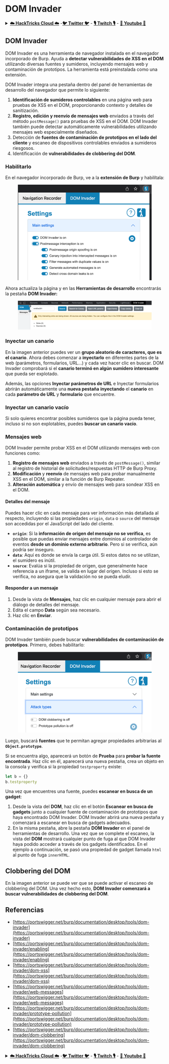 # DOM Invader

<details>

<summary><a href="https://cloud.hacktricks.xyz/pentesting-cloud/pentesting-cloud-methodology"><strong>☁️ HackTricks Cloud ☁️</strong></a> -<a href="https://twitter.com/hacktricks_live"><strong>🐦 Twitter 🐦</strong></a> - <a href="https://www.twitch.tv/hacktricks_live/schedule"><strong>🎙️ Twitch 🎙️</strong></a> - <a href="https://www.youtube.com/@hacktricks_LIVE"><strong>🎥 Youtube 🎥</strong></a></summary>

* ¿Trabajas en una **empresa de ciberseguridad**? ¿Quieres ver tu **empresa anunciada en HackTricks**? ¿O quieres tener acceso a la **última versión de PEASS o descargar HackTricks en PDF**? ¡Consulta los [**PLANES DE SUSCRIPCIÓN**](https://github.com/sponsors/carlospolop)!
* Descubre [**The PEASS Family**](https://opensea.io/collection/the-peass-family), nuestra colección exclusiva de [**NFTs**](https://opensea.io/collection/the-peass-family)
* Obtén el [**swag oficial de PEASS y HackTricks**](https://peass.creator-spring.com)
* **Únete al** [**💬**](https://emojipedia.org/speech-balloon/) [**grupo de Discord**](https://discord.gg/hRep4RUj7f) o al [**grupo de Telegram**](https://t.me/peass) o **sígueme** en **Twitter** [**🐦**](https://github.com/carlospolop/hacktricks/tree/7af18b62b3bdc423e11444677a6a73d4043511e9/\[https:/emojipedia.org/bird/README.md)[**@carlospolopm**](https://twitter.com/hacktricks\_live)**.**
* **Comparte tus trucos de hacking enviando PRs al** [**repositorio de hacktricks**](https://github.com/carlospolop/hacktricks) **y al** [**repositorio de hacktricks-cloud**](https://github.com/carlospolop/hacktricks-cloud).

</details>

## DOM Invader

DOM Invader es una herramienta de navegador instalada en el navegador incorporado de Burp. Ayuda a **detectar vulnerabilidades de XSS en el DOM** utilizando diversas fuentes y sumideros, incluyendo mensajes web y contaminación de prototipos. La herramienta está preinstalada como una extensión.

DOM Invader integra una pestaña dentro del panel de herramientas de desarrollo del navegador que permite lo siguiente:

1. **Identificación de sumideros controlables** en una página web para pruebas de XSS en el DOM, proporcionando contexto y detalles de sanitización.
2. **Registro, edición y reenvío de mensajes web** enviados a través del método `postMessage()` para pruebas de XSS en el DOM. DOM Invader también puede detectar automáticamente vulnerabilidades utilizando mensajes web especialmente diseñados.
3. Detección de **fuentes de contaminación de prototipos en el lado del cliente** y escaneo de dispositivos controlables enviados a sumideros riesgosos.
4. Identificación de **vulnerabilidades de clobbering del DOM**.

### Habilitarlo

En el navegador incorporado de Burp, ve a la **extensión de Burp** y habilítala:

<figure><img src="../../.gitbook/assets/image (4) (1) (1) (2).png" alt=""><figcaption></figcaption></figure>

Ahora actualiza la página y en las **Herramientas de desarrollo** encontrarás la pestaña **DOM Invader:**

<figure><img src="../../.gitbook/assets/image (3) (1) (1) (1).png" alt=""><figcaption></figcaption></figure>

### Inyectar un canario

En la imagen anterior puedes ver un **grupo aleatorio de caracteres, que es el canario**. Ahora debes comenzar a **inyectarlo** en diferentes partes de la web (parámetros, formularios, URL...) y cada vez hacer clic en buscar. DOM Invader comprobará si el **canario terminó en algún sumidero interesante** que pueda ser explotado.

Además, las opciones **Inyectar parámetros de URL** e Inyectar formularios abrirán automáticamente una **nueva pestaña** **inyectando** el **canario** en cada **parámetro de URL** y **formulario** que encuentre.

### Inyectar un canario vacío

Si solo quieres encontrar posibles sumideros que la página pueda tener, incluso si no son explotables, puedes **buscar un canario vacío**.

### Mensajes web

DOM Invader permite probar XSS en el DOM utilizando mensajes web con funciones como:

1. **Registro de mensajes web** enviados a través de `postMessage()`, similar al registro de historial de solicitudes/respuestas HTTP de Burp Proxy.
2. **Modificación** y **reenvío** de mensajes web para probar manualmente XSS en el DOM, similar a la función de Burp Repeater.
3. **Alteración automática** y envío de mensajes web para sondear XSS en el DOM.

#### Detalles del mensaje

Puedes hacer clic en cada mensaje para ver información más detallada al respecto, incluyendo si las propiedades `origin`, `data` o `source` del mensaje son accedidas por el JavaScript del lado del cliente.

* **`origin`**: Si la **información de origen del mensaje no se verifica**, es posible que puedas enviar mensajes entre dominios al controlador de eventos **desde un dominio externo arbitrario**. Pero si se verifica, aún podría ser inseguro.
* **`data`**: Aquí es donde se envía la carga útil. Si estos datos no se utilizan, el sumidero es inútil.
* **`source`**: Evalúa si la propiedad de origen, que generalmente hace referencia a un iframe, se valida en lugar del origen. Incluso si esto se verifica, no asegura que la validación no se pueda eludir.

#### Responder a un mensaje

1. Desde la vista de **Mensajes**, haz clic en cualquier mensaje para abrir el diálogo de detalles del mensaje.
2. Edita el campo **Data** según sea necesario.
3. Haz clic en **Enviar**.

### Contaminación de prototipos

DOM Invader también puede buscar **vulnerabilidades de contaminación de prototipos**. Primero, debes habilitarlo:

<figure><img src="../../.gitbook/assets/image (5) (1) (1).png" alt=""><figcaption></figcaption></figure>

Luego, buscará **fuentes** que te permitan agregar propiedades arbitrarias al **`Object.prototype`**.

Si se encuentra algo, aparecerá un botón de **Prueba** para **probar la fuente encontrada**. Haz clic en él, aparecerá una nueva pestaña, crea un objeto en la consola y verifica si la propiedad `testproperty` existe:
```javascript
let b = {}
b.testproperty
```
Una vez que encuentres una fuente, puedes **escanear en busca de un gadget**:

1. Desde la vista del **DOM**, haz clic en el botón **Escanear en busca de gadgets** junto a cualquier fuente de contaminación de prototipos que haya encontrado DOM Invader. DOM Invader abrirá una nueva pestaña y comenzará a escanear en busca de gadgets adecuados.
2. En la misma pestaña, abre la pestaña **DOM Invader** en el panel de herramientas de desarrollo. Una vez que se complete el escaneo, la vista del **DOM** mostrará cualquier punto de fuga al que DOM Invader haya podido acceder a través de los gadgets identificados. En el ejemplo a continuación, se pasó una propiedad de gadget llamada `html` al punto de fuga `innerHTML`.

## Clobbering del DOM

En la imagen anterior se puede ver que se puede activar el escaneo de clobbering del DOM. Una vez hecho esto, **DOM Invader comenzará a buscar vulnerabilidades de clobbering del DOM**.

## Referencias

* [https://portswigger.net/burp/documentation/desktop/tools/dom-invader](https://portswigger.net/burp/documentation/desktop/tools/dom-invader)
* [https://portswigger.net/burp/documentation/desktop/tools/dom-invader/enabling](https://portswigger.net/burp/documentation/desktop/tools/dom-invader/enabling)
* [https://portswigger.net/burp/documentation/desktop/tools/dom-invader/dom-xss](https://portswigger.net/burp/documentation/desktop/tools/dom-invader/dom-xss)
* [https://portswigger.net/burp/documentation/desktop/tools/dom-invader/web-messages](https://portswigger.net/burp/documentation/desktop/tools/dom-invader/web-messages)
* [https://portswigger.net/burp/documentation/desktop/tools/dom-invader/prototype-pollution](https://portswigger.net/burp/documentation/desktop/tools/dom-invader/prototype-pollution)
* [https://portswigger.net/burp/documentation/desktop/tools/dom-invader/dom-clobbering](https://portswigger.net/burp/documentation/desktop/tools/dom-invader/dom-clobbering)

<details>

<summary><a href="https://cloud.hacktricks.xyz/pentesting-cloud/pentesting-cloud-methodology"><strong>☁️ HackTricks Cloud ☁️</strong></a> -<a href="https://twitter.com/hacktricks_live"><strong>🐦 Twitter 🐦</strong></a> - <a href="https://www.twitch.tv/hacktricks_live/schedule"><strong>🎙️ Twitch 🎙️</strong></a> - <a href="https://www.youtube.com/@hacktricks_LIVE"><strong>🎥 Youtube 🎥</strong></a></summary>

* ¿Trabajas en una **empresa de ciberseguridad**? ¿Quieres ver tu **empresa anunciada en HackTricks**? ¿O quieres tener acceso a la **última versión de PEASS o descargar HackTricks en PDF**? ¡Consulta los [**PLANES DE SUSCRIPCIÓN**](https://github.com/sponsors/carlospolop)!
* Descubre [**The PEASS Family**](https://opensea.io/collection/the-peass-family), nuestra colección exclusiva de [**NFTs**](https://opensea.io/collection/the-peass-family)
* Obtén el [**merchandising oficial de PEASS y HackTricks**](https://peass.creator-spring.com)
* **Únete al** [**💬**](https://emojipedia.org/speech-balloon/) [**grupo de Discord**](https://discord.gg/hRep4RUj7f) o al [**grupo de Telegram**](https://t.me/peass) o **sígueme** en **Twitter** [**🐦**](https://github.com/carlospolop/hacktricks/tree/7af18b62b3bdc423e11444677a6a73d4043511e9/\[https:/emojipedia.org/bird/README.md)[**@carlospolopm**](https://twitter.com/hacktricks\_live)**.**
* **Comparte tus trucos de hacking enviando PR al** [**repositorio de hacktricks**](https://github.com/carlospolop/hacktricks) **y al** [**repositorio de hacktricks-cloud**](https://github.com/carlospolop/hacktricks-cloud).

</details>
